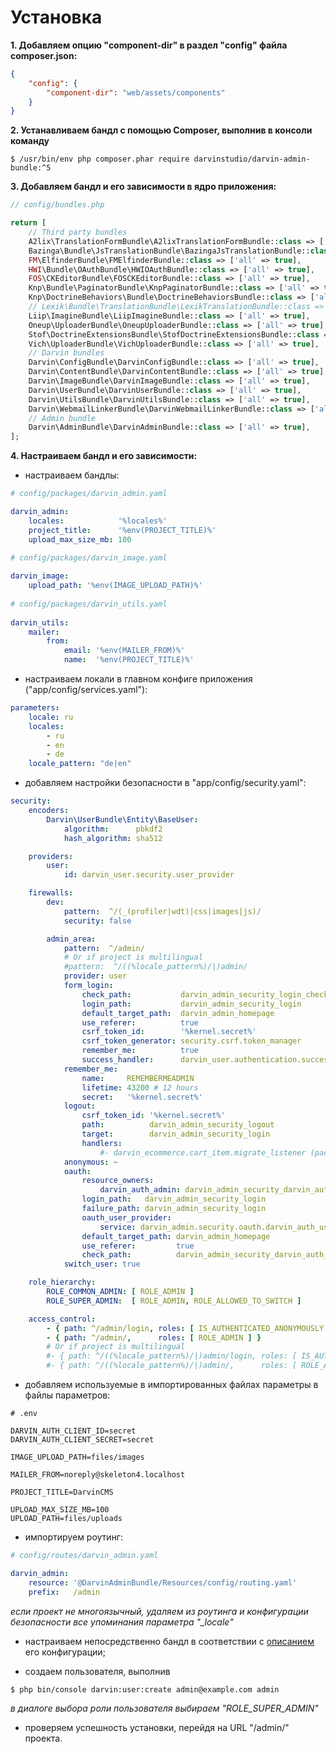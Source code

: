 Установка
=========

**1. Добавляем опцию "component-dir" в раздел "config" файла composer.json:**

```json
{
    "config": {
        "component-dir": "web/assets/components"
    }
}
```

**2. Устанавливаем бандл с помощью Composer, выполнив в консоли команду**

```shell
$ /usr/bin/env php composer.phar require darvinstudio/darvin-admin-bundle:^5
```

**3. Добавляем бандл и его зависимости в ядро приложения:**

```php
// config/bundles.php

return [
    // Third party bundles
    A2lix\TranslationFormBundle\A2lixTranslationFormBundle::class => ['all' => true],
    Bazinga\Bundle\JsTranslationBundle\BazingaJsTranslationBundle::class => ['all' => true],
    FM\ElfinderBundle\FMElfinderBundle::class => ['all' => true],
    HWI\Bundle\OAuthBundle\HWIOAuthBundle::class => ['all' => true],
    FOS\CKEditorBundle\FOSCKEditorBundle::class => ['all' => true],
    Knp\Bundle\PaginatorBundle\KnpPaginatorBundle::class => ['all' => true],
    Knp\DoctrineBehaviors\Bundle\DoctrineBehaviorsBundle::class => ['all' => true],
    // Lexik\Bundle\TranslationBundle\LexikTranslationBundle::class => ['all' => true], (раскомментировать при использовании "lexik/translation-bundle")
    Liip\ImagineBundle\LiipImagineBundle::class => ['all' => true],
    Oneup\UploaderBundle\OneupUploaderBundle::class => ['all' => true],
    Stof\DoctrineExtensionsBundle\StofDoctrineExtensionsBundle::class => ['all' => true],
    Vich\UploaderBundle\VichUploaderBundle::class => ['all' => true],
    // Darvin bundles
    Darvin\ConfigBundle\DarvinConfigBundle::class => ['all' => true],
    Darvin\ContentBundle\DarvinContentBundle::class => ['all' => true],
    Darvin\ImageBundle\DarvinImageBundle::class => ['all' => true],
    Darvin\UserBundle\DarvinUserBundle::class => ['all' => true],
    Darvin\UtilsBundle\DarvinUtilsBundle::class => ['all' => true],
    Darvin\WebmailLinkerBundle\DarvinWebmailLinkerBundle::class => ['all' => true],
    // Admin bundle
    Darvin\AdminBundle\DarvinAdminBundle::class => ['all' => true],
];
```

**4. Настраиваем бандл и его зависимости:**

- настраиваем бандлы:

```yaml
# config/packages/darvin_admin.yaml

darvin_admin:
    locales:            '%locales%'
    project_title:      '%env(PROJECT_TITLE)%'
    upload_max_size_mb: 100
    
# config/packages/darvin_image.yaml

darvin_image:
    upload_path: '%env(IMAGE_UPLOAD_PATH)%'
    
# config/packages/darvin_utils.yaml
    
darvin_utils:
    mailer:
        from:
            email: '%env(MAILER_FROM)%'
            name:  '%env(PROJECT_TITLE)%'
```

- настраиваем локали в главном конфиге приложения ("app/config/services.yaml"):

```yaml
parameters:
    locale: ru
    locales:
        - ru
        - en
        - de
    locale_pattern: "de|en"
```

- добавляем настройки безопасности в "app/config/security.yaml":

```yaml
security:
    encoders:
        Darvin\UserBundle\Entity\BaseUser:
            algorithm:      pbkdf2
            hash_algorithm: sha512

    providers:
        user:
            id: darvin_user.security.user_provider

    firewalls:
        dev:
            pattern:  ^/(_(profiler|wdt)|css|images|js)/
            security: false

        admin_area:
            pattern:  ^/admin/
            # Or if project is multilingual
            #pattern:  ^/((%locale_pattern%)/|)admin/
            provider: user
            form_login:
                check_path:           darvin_admin_security_login_check
                login_path:           darvin_admin_security_login
                default_target_path:  darvin_admin_homepage
                use_referer:          true
                csrf_token_id:        '%kernel.secret%'
                csrf_token_generator: security.csrf.token_manager
                remember_me:          true
                success_handler:      darvin_user.authentication.success_handler
            remember_me:
                name:     REMEMBERMEADMIN
                lifetime: 43200 # 12 hours
                secret:   '%kernel.secret%'
            logout:
                csrf_token_id: '%kernel.secret%'
                path:          darvin_admin_security_logout
                target:        darvin_admin_security_login
                handlers:
                    #- darvin_ecommerce.cart_item.migrate_listener (раскомментировать при использовании "darvinstudio/darvin-ecommerce-bundle")
            anonymous: ~
            oauth:
                resource_owners:
                    darvin_auth_admin: darvin_admin_security_darvin_auth_login_check
                login_path:   darvin_admin_security_login
                failure_path: darvin_admin_security_login
                oauth_user_provider:
                    service: darvin_admin.security.oauth.darvin_auth_user_provider
                default_target_path: darvin_admin_homepage
                use_referer:         true
                check_path:          darvin_admin_security_darvin_auth_login_check
            switch_user: true

    role_hierarchy:
        ROLE_COMMON_ADMIN: [ ROLE_ADMIN ]
        ROLE_SUPER_ADMIN:  [ ROLE_ADMIN, ROLE_ALLOWED_TO_SWITCH ]

    access_control:
        - { path: ^/admin/login, roles: [ IS_AUTHENTICATED_ANONYMOUSLY ] }
        - { path: ^/admin/,      roles: [ ROLE_ADMIN ] }
        # Or if project is multilingual
        #- { path: ^/((%locale_pattern%)/|)admin/login, roles: [ IS_AUTHENTICATED_ANONYMOUSLY ] }
        #- { path: ^/((%locale_pattern%)/|)admin/,      roles: [ ROLE_ADMIN ] }
```

- добавляем используемые в импортированных файлах параметры в файлы параметров:
 
```env
# .env

DARVIN_AUTH_CLIENT_ID=secret
DARVIN_AUTH_CLIENT_SECRET=secret

IMAGE_UPLOAD_PATH=files/images

MAILER_FROM=noreply@skeleton4.localhost

PROJECT_TITLE=DarvinCMS

UPLOAD_MAX_SIZE_MB=100
UPLOAD_PATH=files/uploads
```

- импортируем роутинг:

```yaml
# config/routes/darvin_admin.yaml

darvin_admin:
    resource: '@DarvinAdminBundle/Resources/config/routing.yaml'
    prefix:   /admin
```

*если проект не многоязычный, удаляем из роутинга и конфигурации безопасности все упоминания параметра "_locale"*

- настраиваем непосредственно бандл в соответствии с [описанием](reference/configuration.md) его конфигурации;

- создаем пользователя, выполнив

```shell
$ php bin/console darvin:user:create admin@example.com admin
```

*в диалоге выбора роли пользователя выбираем "ROLE_SUPER_ADMIN"*

- проверяем успешность установки, перейдя на URL "/admin/" проекта.
